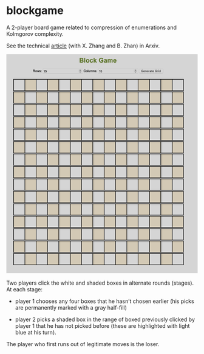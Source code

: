 # blockgame
A 2-player board game related to compression of enumerations and Kolmgorov complexity. 

See the technical [article](https://arxiv.org/abs/2304.03030) (with X. Zhang and B. Zhan) in Arxiv. 

<p margin-top="400px" align="center"><img width="600"  src="https://github.com/bob7/blockgame/blob/main/img/evenImgd.png"></p>

Two players click the white and shaded boxes in alternate rounds (stages). At each stage:

- player 1 chooses any four boxes that he hasn’t chosen earlier (his picks are permanently marked with a gray half-fill)

- player 2 picks a shaded box in the range of boxed previously clicked by player 1 that he has not picked before (these are highlighted with light blue at his turn).

The player who first runs out of legitimate moves is the loser.

